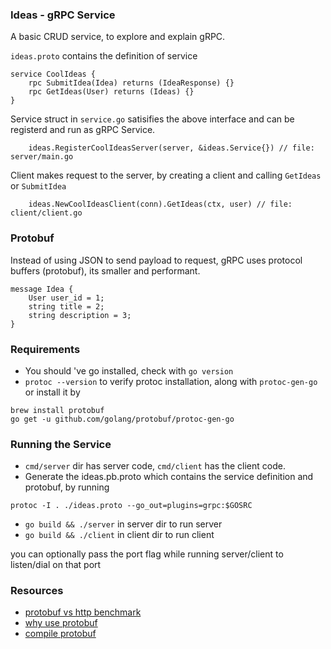 ### Ideas - gRPC Service

A basic CRUD service, to explore and explain gRPC.

`ideas.proto` contains the definition of service

```
service CoolIdeas {
    rpc SubmitIdea(Idea) returns (IdeaResponse) {}
    rpc GetIdeas(User) returns (Ideas) {}
}
```

Service struct in `service.go` satisifies the above interface and can be registerd and run as gRPC Service.
```
	ideas.RegisterCoolIdeasServer(server, &ideas.Service{}) // file: server/main.go
```
Client makes request to the server, by creating a client and calling `GetIdeas` or `SubmitIdea`

```
    ideas.NewCoolIdeasClient(conn).GetIdeas(ctx, user) // file: client/client.go
```

### Protobuf
Instead of using JSON to send payload to request, gRPC uses protocol buffers (protobuf), its smaller and performant.
```
message Idea {
    User user_id = 1;
    string title = 2;
    string description = 3;
}
```

### Requirements
- You should 've go installed, check with `go version`
- `protoc --version` to verify protoc installation, along with `protoc-gen-go`
or install it by

```
brew install protobuf
go get -u github.com/golang/protobuf/protoc-gen-go
```

### Running the Service
* `cmd/server` dir has server code, `cmd/client` has the client code.
* Generate the ideas.pb.proto which contains the service definition and protobuf, by running

```
protoc -I . ./ideas.proto --go_out=plugins=grpc:$GOSRC
```
* `go build && ./server` in server dir to run server
* `go build && ./client` in client dir to run client

you can optionally pass the port flag while running server/client to listen/dial on that port

### Resources
* [protobuf vs http benchmark](http://pliutau.com/benchmark-grpc-protobuf-vs-http-json/)
* [why use protobuf](https://developers.google.com/protocol-buffers/docs/gotutorial#why-use-protocol-buffers)
* [compile protobuf](https://developers.google.com/protocol-buffers/docs/gotutorial#compiling-your-protocol-buffers)
